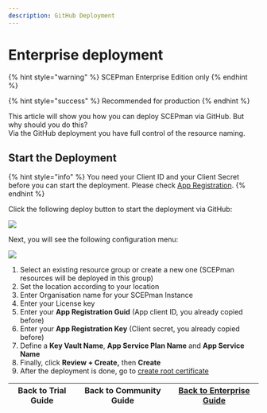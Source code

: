 ```yaml
---
description: GitHub Deployment
---
```


# Enterprise deployment

{% hint style="warning" %}
SCEPman Enterprise Edition only
{% endhint %}

{% hint style="success" %}
Recommended for production
{% endhint %}

This article will show you how you can deploy SCEPman via GitHub. But why should you do this?\
Via the GitHub deployment you have full control of the resource naming.

## Start the Deployment

{% hint style="info" %}
You need your Client ID and your Client Secret before you can start the deployment. Please check [App Registration](../azure-app-registration.md).
{% endhint %}

Click the following deploy button to start the deployment via GitHub:

[![](https://camo.githubusercontent.com/decd8b19034344bb486631a9d3501b663b199bf367c8a9eb2c43ad0df9be10b2/687474703a2f2f617a7572656465706c6f792e6e65742f6465706c6f79627574746f6e2e706e67)](https://portal.azure.com/#create/Microsoft.Template/uri/https%3A%2F%2Fraw.githubusercontent.com%2Fscepman%2Finstall%2Fmaster%2Fazuredeploy-prod.json)

Next, you will see the following configuration menu:

![](<../../.gitbook/assets/2021-10-11 13\_34\_23-Custom deployment - Microsoft Azure and 11 more pages - C4A8 EHamed - Microsoft​.png>)

1. Select an existing resource group or create a new one (SCEPman resources will be deployed in this group)
2. Set the location according to your location
3. Enter Organisation name for your SCEPman Instance
4. Enter your License key
5. Enter your **App Registration Guid** (App client ID, you already copied before)
6. Enter your **App Registration Key** (Client secret, you already copied before)
7. Define a **Key Vault Name**, **App Service Plan Name** and **App Service Name**
8. Finally, click **Review + Create,** then **Create**
9. After the deployment is done, go to [create root certificate](../first-run-root-cert.md)

| Back to Trial Guide | Back to Community Guide | [Back to Enterprise Guide](../../scepman-deployment/enterprise-guide.md#step-2-deploy-scepman-base-services) |
| ------------------- | ----------------------- | ------------------------------------------------------------------------------------------------------------ |
